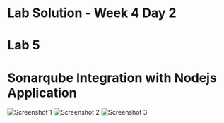# Lab Solution - Week 4 Day 2
# Lab 5
# Sonarqube Integration with Nodejs Application

![Screenshot 1](Screenshots/Screenshot%202025-09-28%20185306.png)
![Screenshot 2](Screenshots/Screenshot%202025-09-28%20185329.png)
![Screenshot 3](Screenshots/Screenshot%202025-09-28%20185805.png)
